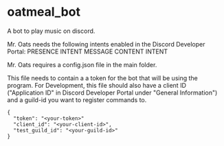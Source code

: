 # oatmeal_bot

A bot to play music on discord.

Mr. Oats needs the following intents enabled in the Discord Developer Portal:
        PRESENCE INTENT
        MESSAGE CONTENT INTENT

Mr. Oats requires a config.json file in the main folder.

This file needs to contain a a token for the bot that will be using the program.
For Development, this file should also have a client ID ("Application ID" in Discord Developer Portal under "General Information") and a guild-id you want to register commands to.

```
{
  "token": "<your-token>"
  "client_id": "<your-client-id>",
  "test_guild_id": "<your-guild-id>"
}
```

